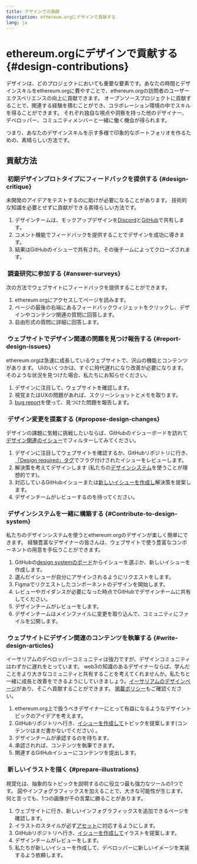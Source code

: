 ```yaml
---
title: デザインでの貢献
description: ethereum.orgにデザインで貢献する
lang: ja
---
```


# ethereum.orgにデザインで貢献する {#design-contributions}

デザインは、どのプロジェクトにおいても重要な要素です。あなたの時間とデザインスキルをethereum.orgに費やすことで、ethereum.orgの訪問者のユーザーエクスペリエンスの向上に貢献できます。 オープンソースプロジェクトに貢献することで、関連する経験を積むことができ、コラボレーション環境の中でスキルを得ることができます。 それぞれ独自な視点や洞察を持った他のデザイナー、デベロッパー、コミュニティメンバーと一緒に働く機会が得られます。

つまり、あなたのデザインスキルを示す多様で印象的なポートフォリオを作るための、素晴らしい方法です。

## 貢献方法

### <Emoji text=":one:" size={1} /> &nbsp;初期デザインプロトタイプにフィードバックを提供する {#design-critique}

未開発のアイデアをテストするのに助けが必要になることがあります。 技術的な知識を必要とせずに貢献ができる素晴らしい方法です。

1. デザインチームは、モックアップデザインを[Discord](https://discord.com/invite/ethereum-org)と[GitHub](https://github.com/ethereum/ethereum-org-website/labels/design%20required%20%F0%9F%8E%A8)で共有します。
2. コメント機能でフィードバックを提供することでデザインを成功に導きます。
3. 結果はGitHubのイシューで共有され、その後チームによってクローズされます。

### <Emoji text=":two:" size={1} /> &nbsp;調査研究に参加する {#answer-surveys}

次の方法でウェブサイトにフィードバックを提供することができます。

1. ethereum.orgにアクセスしてページを読みます。
2. ページの最後の右端にあるフィードバックウィジェットをクリックし、デザインやコンテンツ関連の質問に回答します。
3. 自由形式の質問に詳細に回答します。

### <Emoji text=":three:" size={1} /> &nbsp;ウェブサイトでデザイン関連の問題を見つけ報告する {#report-design-issues}

ethereum.orgは急速に成長しているウェブサイトで、沢山の機能とコンテンツがあります。 UIのいくつかは、すぐに時代遅れになり改善が必要になります。 そのような状況を見つけた場合、私たちにお知らせください。

1. デザインに注目して、ウェブサイトを確認します。
2. 視覚またはUXの問題があれば、スクリーンショットとメモを取ります。
3. [bug report](https://github.com/ethereum/ethereum-org-website/issues/new/choose)を使って、見つけた問題を報告します。

### <Emoji text=":four:" size={1} /> &nbsp;デザイン変更を提案する {#propose-design-changes}

デザインの課題に気軽に挑戦したいならば、GitHubのイシューボードを訪れて[デザイン関連のイシュー](https://github.com/ethereum/ethereum-org-website/labels/design%20required%20%F0%9F%8E%A8)でフィルターしてみてください。

1. デザインに注目してウェブサイトを確認するか、GitHubリポジトリに行き、 [「Design required」タグ](https://github.com/ethereum/ethereum-org-website/labels/design%20required%20%F0%9F%8E%A8)でフラグ付けされたイシューをレビューします。
2. 解決策を考えてデザインします (私たちの[デザインシステム](https://www.figma.com/community/file/1134414495420383395)を使うことが理想的です)。
3. 対応しているGitHubイシューまたは[新しいイシューを作成し](https://github.com/ethereum/ethereum-org-website/issues/new?assignees=&labels=feature+%3Asparkles%3A&template=feature_request.yaml&title=Feature+request)解決策を提案します。
4. デザインチームがレビューするのを待ってください。

### <Emoji text=":five:" size={1} /> &nbsp;デザインシステムを一緒に構築する {#Contribute-to-design-system}

私たちのデザインシステムを使うとethereum.orgのデザインが楽しく簡単にできます。 経験豊富なデザイナーの皆さんは、ウェブサイトで使う豊富なコンポーネントの用意を手伝うことができます。

1. GitHubの[design systemのボード](https://github.com/ethereum/ethereum-org-website/labels/design%20system)からイシューを選ぶか、新しいイシューを作成します。
2. 選んだイシューが自分にアサインされるようにリクエストをします。
3. Figmaでリクエストしたコンポーネントのデザインを開始します。
4. レビューやガイダンスが必要になった時点でGitHubでデザインチームに共有してください。
5. デザインチームがレビューをします。
6. デザインチームはメインファイルに変更を取り込んで、コミュニティにファイルを公開します。

### <Emoji text=":six:" size={1} /> &nbsp;ウェブサイトにデザイン関連のコンテンツを執筆する {#write-design-articles}

イーサリアムのデベロッパーコミュニティは強力ですが、デザインコミュニティはわずかに遅れをとっています。 web3の知識のあるデザイナーならば、学んだことをより大きなコミュニティと共有することを考えてくれませんか。私たちと一緒に成長と改善をできるようにしていきましょう。[イーサリアムのデザインページ](/developers/docs/design-and-ux/)があり、そこへ貢献することができます。 [掲載ポリシー](/contributing/design/adding-design-resources)もご確認ください。

1. ethereum.org上で扱うべきデザイナーにとって有益になるようなデザイントピックのアイデアを考えます。
2. GitHubリポジトリへ行き、[イシューを作成して](https://github.com/ethereum/ethereum-org-website/issues/new)トピックを提案します(コンテンツはまだ書かないでください) 。
3. デザインチームが承認するのを待ちます。
4. 承認されれば、コンテンツを執筆できます。
5. 関連するGitHubイシューにコンテンツを提出します。

### <Emoji text=":seven:" size={1} /> &nbsp;新しいイラストを描く {#prepare-illustrations}

視覚化は、抽象的なトピックを説明するのに役立つ最も強力なツールの1つです。 図やインフォグラフィックスを加えることで、大きな可能性が生じます。 何と言っても、1つの画像が千の言葉に勝ることがあります。

1. ウェブサイトに行き、新しいインフォグラフィックスを追加できるページを確認します。
2. イラストのスタイルが必ず[アセット](/assets/)に対応するようにします。
3. GitHubリポジトリへ行き、[イシューを作成して](https://github.com/ethereum/ethereum-org-website/issues/new)イラストを提案します。
4. デザインチームがレビューをします。
5. 私たちが新しいイシューを作成して、デベロッパーに新しいイメージを実装するよう依頼します。
